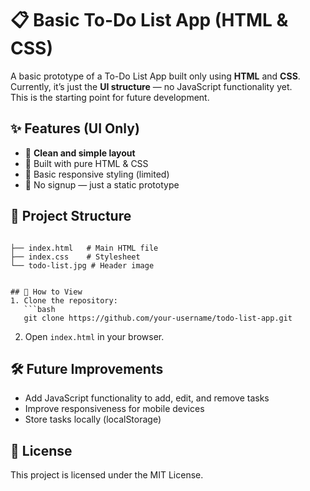 
# 📋 Basic To-Do List App (HTML & CSS)

A basic prototype of a To-Do List App built only using **HTML** and **CSS**.  
Currently, it’s just the **UI structure** — no JavaScript functionality yet.  
This is the starting point for future development.

## ✨ Features (UI Only)
- 🧼 **Clean and simple layout**
- 🎨 Built with pure HTML & CSS
- 📱 Basic responsive styling (limited)
- 🚪 No signup — just a static prototype

## 📂 Project Structure
```

├── index.html   # Main HTML file
├── index.css    # Stylesheet
└── todo-list.jpg # Header image


## 🚀 How to View
1. Clone the repository:
   ```bash
   git clone https://github.com/your-username/todo-list-app.git
````

2. Open `index.html` in your browser.

## 🛠️ Future Improvements

* Add JavaScript functionality to add, edit, and remove tasks
* Improve responsiveness for mobile devices
* Store tasks locally (localStorage)

## 📄 License

This project is licensed under the MIT License.


